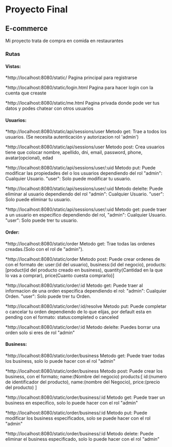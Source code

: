 # Proyecto Final
## E-commerce
Mi proyecto trata de compra en comida en restaurantes 
### Rutas 
#### Vistas:
*http://localhost:8080/static/
Pagina principal para registrarse

*http://localhost:8080/static/login.html
Pagina para hacer login con la cuenta que creaste

*http://localhost:8080/static/me.html
Pagina privada donde pode ver tus datos y podes chatear con otros usuarios 

#### Usuarios:

*http://localhost:8080/static/api/sessions/user
Metodo get: Trae a todos los usuarios. (Se necesita autenticación y autorizacion rol 'admin')

*http://localhost:8080/static/api/sessions/user
Metodo post: Crea usuarios tiene que colocar nombre, apellido, dni, email, password, phone, avatar(opcional), edad

*http://localhost:8080/static/api/sessions/user/:uid
Metodo put: Puede modificar las propiedades del o los usuarios dependiendo del rol
"admin": Cualquier Usuario.
"user": Solo puede modificar tu usuario.

*http://localhost:8080/static/api/sessions/user/:uid
Metodo delelte: Puede eliminar al usuario dependiendo del rol
"admin": Cualquier Usuario.
"user": Solo puede eliminar tu usuario.

*http://localhost:8080/static/api/sessions/user/:uid
Metodo get: puede traer a un usuario en especifico dependiendo del rol,
"admin": Cualquier Usuario.
"user": Solo puede trer tu usuario.

#### Order:

*http://localhost:8080/static/order
Metodo get: Trae todas las ordenes creadas.(Solo con el rol de "admin").

*http://localhost:8080/static/order
Metodo post: Puede crear ordenes de con el formato de:
user:(id del usuario),
business:(id del negocio),
products:[product(id del producto creado en business), quantity(Cantidad en la que lo vas a comprar), price(Cuanto cuesta comprarlo)]

*http://localhost:8080/static/order/:id
Metodo get: Puede traer al informacion de una orden especifica dependiendo el rol:
"admin": Cualquier Orden.
"user": Solo puede trer tu Orden.

*http://localhost:8080/static/order/:id/resolve
Metodo put: Puede completar o cancelar tu orden dependiendo de lo que elijas, por default esta en pending con el formato:
status:completed o canceled

*http://localhost:8080/static/order/:id
Metodo delelte: Puedes borrar una orden solo si eres de rol "admin"

#### Business:
*http://localhost:8080/static/order/business
Metodo get: Puede traer todas los business, solo lo puede hacer con el rol "admin"

*http://localhost:8080/static/order/business
Metodo post: Puede crear los business, con el formato;
name:(Nombre del negocio)
products:[
    id:(numero de identificador del producto),
    name:(nombre del Negocio),
    price:(precio del producto)
]

*http://localhost:8080/static/order/business/:id
Metodo get: Puede traer un business en especifico, solo lo puede hacer con el rol "admin"

*http://localhost:8080/static/order/business/:id
Metodo put: Puede modificar los business especificados, solo se puede hacer con el rol "admin"

*http://localhost:8080/static/order/business/:id
Metodo delete: Puede eliminar el business especificado, solo lo puede hacer con el rol "admin"